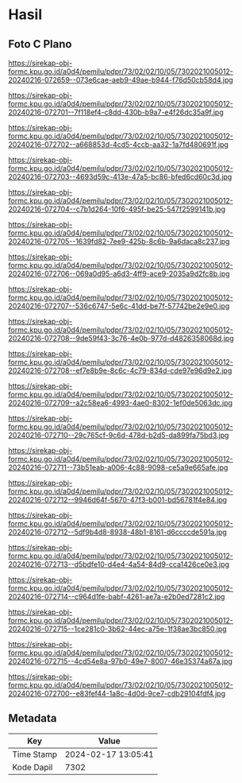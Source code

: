 # Hasil

## Foto C Plano

https://sirekap-obj-formc.kpu.go.id/a0d4/pemilu/pdpr/73/02/02/10/05/7302021005012-20240216-072659--073e6cae-aeb9-49ae-b944-f76d50cb58d4.jpg

https://sirekap-obj-formc.kpu.go.id/a0d4/pemilu/pdpr/73/02/02/10/05/7302021005012-20240216-072701--7f118ef4-c8dd-430b-b9a7-e4f26dc35a9f.jpg

https://sirekap-obj-formc.kpu.go.id/a0d4/pemilu/pdpr/73/02/02/10/05/7302021005012-20240216-072702--a668853d-4cd5-4ccb-aa32-1a7fd480691f.jpg

https://sirekap-obj-formc.kpu.go.id/a0d4/pemilu/pdpr/73/02/02/10/05/7302021005012-20240216-072703--4693d59c-413e-47a5-bc86-bfed6cd60c3d.jpg

https://sirekap-obj-formc.kpu.go.id/a0d4/pemilu/pdpr/73/02/02/10/05/7302021005012-20240216-072704--c7b1d264-10f6-495f-be25-547f2599141b.jpg

https://sirekap-obj-formc.kpu.go.id/a0d4/pemilu/pdpr/73/02/02/10/05/7302021005012-20240216-072705--1639fd82-7ee9-425b-8c6b-9a6daca8c237.jpg

https://sirekap-obj-formc.kpu.go.id/a0d4/pemilu/pdpr/73/02/02/10/05/7302021005012-20240216-072706--069a0d95-a6d3-4ff9-ace9-2035a9d2fc8b.jpg

https://sirekap-obj-formc.kpu.go.id/a0d4/pemilu/pdpr/73/02/02/10/05/7302021005012-20240216-072707--536c6747-5e6c-41dd-be7f-57742be2e9e0.jpg

https://sirekap-obj-formc.kpu.go.id/a0d4/pemilu/pdpr/73/02/02/10/05/7302021005012-20240216-072708--9de59f43-3c76-4e0b-977d-d4826358068d.jpg

https://sirekap-obj-formc.kpu.go.id/a0d4/pemilu/pdpr/73/02/02/10/05/7302021005012-20240216-072708--ef7e8b9e-8c6c-4c79-834d-cde97e96d9e2.jpg

https://sirekap-obj-formc.kpu.go.id/a0d4/pemilu/pdpr/73/02/02/10/05/7302021005012-20240216-072709--a2c58ea6-4993-4ae0-8302-1ef0de5063dc.jpg

https://sirekap-obj-formc.kpu.go.id/a0d4/pemilu/pdpr/73/02/02/10/05/7302021005012-20240216-072710--29c765cf-9c6d-478d-b2d5-da899fa75bd3.jpg

https://sirekap-obj-formc.kpu.go.id/a0d4/pemilu/pdpr/73/02/02/10/05/7302021005012-20240216-072711--73b51eab-a006-4c88-9098-ce5a9e665afe.jpg

https://sirekap-obj-formc.kpu.go.id/a0d4/pemilu/pdpr/73/02/02/10/05/7302021005012-20240216-072712--9946d64f-5670-47f3-b001-bd56781f4e84.jpg

https://sirekap-obj-formc.kpu.go.id/a0d4/pemilu/pdpr/73/02/02/10/05/7302021005012-20240216-072712--5df9b4d8-8938-48b1-8161-d6ccccde591a.jpg

https://sirekap-obj-formc.kpu.go.id/a0d4/pemilu/pdpr/73/02/02/10/05/7302021005012-20240216-072713--d5bdfe10-d4e4-4a54-84d9-cca1426ce0e3.jpg

https://sirekap-obj-formc.kpu.go.id/a0d4/pemilu/pdpr/73/02/02/10/05/7302021005012-20240216-072714--c964d1fe-babf-4261-ae7a-e2b0ed7281c2.jpg

https://sirekap-obj-formc.kpu.go.id/a0d4/pemilu/pdpr/73/02/02/10/05/7302021005012-20240216-072715--1ce281c0-3b62-44ec-a75e-1f38ae3bc850.jpg

https://sirekap-obj-formc.kpu.go.id/a0d4/pemilu/pdpr/73/02/02/10/05/7302021005012-20240216-072715--4cd54e8a-97b0-49e7-8007-46e35374a67a.jpg

https://sirekap-obj-formc.kpu.go.id/a0d4/pemilu/pdpr/73/02/02/10/05/7302021005012-20240216-072700--e83fef44-1a8c-4d0d-9ce7-cdb29104fdf4.jpg


## Metadata

| Key        | Value               |
| ---------- | ------------------- |
| Time Stamp | 2024-02-17 13:05:41 |
| Kode Dapil | 7302                |



